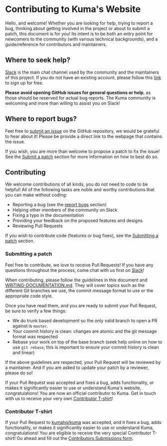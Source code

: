 # Contributing to Kuma's Website

Hello, and welcome! Whether you are looking for help, trying to report a bug,
thinking about getting involved in the project or about to submit a patch, this
document is for you! Its intent is to be both an entry point for newcomers to
the community (with various technical backgrounds), and a guide/reference for
contributors and maintainers.

## Where to seek help?

[Slack](https://kuma-mesh.slack.com) is the main chat channel used by the
community and the maintainers of this project. If you do not have an
existing account, please follow this [link](https://chat.kuma.io) to sign
up for free.

**Please avoid opening GitHub issues for general questions or help**, as those
should be reserved for actual bug reports. The Kuma community is welcoming and
more than willing to assist you on Slack!

## Where to report bugs?

Feel free to [submit an issue](https://github.com/kumahq/kuma-website/issues/new/choose) on
the GitHub repository, we would be grateful to hear about it! Please be provide a direct link to the webpage that contains the issue.

If you wish, you are more than welcome to propose a patch to fix the issue!
See the [Submit a patch](#submitting-a-patch) section for more information
on how to best do so.

## Contributing

We welcome contributions of all kinds, you do not need to code to be helpful!
All of the following tasks are noble and worthy contributions that you can make without coding:

- Reporting a bug (see the [report bugs](#where-to-report-bugs) section)
- Helping other members of the community on Slack
- Fixing a typo in the documentation
- Providing your feedback on the proposed features and designs
- Reviewing Pull Requests

If you wish to contribute code (features or bug fixes), see the [Submitting a patch](#submitting-a-patch) section.

### Submitting a patch

Feel free to contribute, we love to receive Pull
Requests! If you have any questions throughout the process, come chat with us first on [Slack](#where-to-seek-for-help)!

When contributing, please follow the guidelines in this document and [WRITING-DOCUMENTATION.md](WRITING-DOCUMENTATION.md).
They will cover topics such as the different Git branches we use, the commit message
format to use or the appropriate code style.

Once you have read them, and you are ready to submit your Pull Request, be sure
to verify a few things:

- We do trunk based development so the only valid branch to open a PR against is `master`.
- Your commit history is clean: changes are atomic and the git message format
  was respected
- Rebase your work on top of the base branch (seek help online on how to use
  `git rebase`; this is important to ensure your commit history is clean and
   linear)

If the above guidelines are respected, your Pull Request will be reviewed by
a maintainer. And if you are asked to update your patch by a reviewer, please do so!

If your Pull Request was accepted and fixes a bug, adds functionality, or
makes it significantly easier to use or understand Kuma's website, congratulations!
You are now an official contributor to Kuma. Get in touch with us to receive
your very own [Contributor T-shirt](#contributor-t-shirt)!

### Contributor T-shirt

If your Pull Request to [kumahq/kuma](https://github.com/kumahq/kuma) was
accepted, and it fixes a bug, adds functionality, or makes it significantly
easier to use or understand Kuma, congratulations! You are eligible to
receive the very special Contributor T-shirt! Go ahead and fill out the
[Contributors Submissions form](https://goo.gl/forms/5w6mxLaE4tz2YM0L2).
